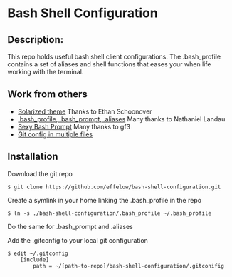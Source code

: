 # Bash Shell Configuration

##  Description:
This repo holds useful bash shell client configurations. The .bash_profile contains a set of aliases and shell functions that eases your when life working with the terminal. 

## Work from others

* [Solarized theme] Thanks to Ethan Schoonover
* [.bash_profile, .bash_prompt, .aliases] Many thanks to Nathaniel Landau
* [Sexy Bash Prompt] Many thanks to gf3
* [Git config in multiple files] 


[Solarized theme]:                          http://ethanschoonover.com/solarized
[.bash_profile, .bash_prompt, .aliases]:    https://gist.github.com/natelandau/10654137
[Sexy Bash Prompt]:                         https://github.com/gf3/dotfiles
[Git config in multiple files]:
https://github.com/ciukes/CommonGitConf

## Installation

Download the git repo

```console
$ git clone https://github.com/effelow/bash-shell-configuration.git
```

Create a symlink in your home linking the .bash_profile in the repo

```console
$ ln -s ./bash-shell-configuration/.bash_profile ~/.bash_profile
```

Do the same for .bash_prompt and .aliases

Add the .gitconfig to your local git configuration

```console
$ edit ~/.gitconfig
    [include]
        path = ~/[path-to-repo]/bash-shell-configuration/.gitconifig
```
